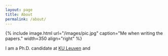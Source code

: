 ```yaml
---
layout: page
title: About
permalink: /about/
---
```


{% include image.html url="/images/pic.jpg" caption="Me when writing the papers." width=350 align="right" %}


I am a Ph.D. candidate at <a href="https://www.univ-lille.fr"> KU Leuven</a> and <a href="https://www.kuleuven.be/kuleuven/">



